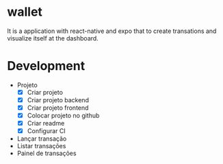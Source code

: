 # wallet
It is a application with react-native and expo that to create transations and visualize itself at the dashboard.

# Development

- Projeto
    - [x]  Criar projeto
    - [x]  Criar projeto backend
    - [x]  Criar projeto frontend
    - [x]  Colocar projeto no github
    - [x]  Criar readme
    - [X]  Configurar CI
- Lançar transação
- Listar transações
- Painel de transações

